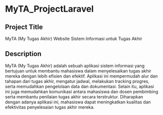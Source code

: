 # MyTA_ProjectLaravel

## Project Title
MyTA (My Tugas Akhir)
Website Sistem Informasi untuk Tugas Akhir

## Description
MyTA (My Tugas Akhir) adalah sebuah aplikasi sistem informasi yang bertujuan untuk membantu mahasiswa dalam menyelesaikan tugas akhir mereka dengan lebih efisien dan efektif. Aplikasi ini mempermudah alur dan tahapan dari tugas akhir, mengatur jadwal, melakukan tracking progres, serta memudahkan pengelolaan data dan dokumentasi. Selain itu, aplikasi ini juga memudahkan komunikasi antara mahasiswa dan dosen pembimbing serta membantu penilaian tugas akhir secara terstruktur. Diharapkan dengan adanya aplikasi ini, mahasiswa dapat meningkatkan kualitas dan efektivitas penyelesaian tugas akhir mereka.
